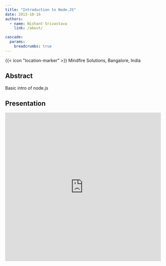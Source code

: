 ```yaml
---
title: "Introduction to Node.JS"
date: 2013-10-16
authors:
  - name: Nishant Srivastava
    link: /about/

cascade:
  params:
    breadcrumbs: true
---
```


{{< icon "location-marker" >}} Mindfire Solutions, Bangalore, India

<!--more-->

## Abstract

Basic intro of node.js

## Presentation

<iframe src="https://slides.com/nisrulz/introduction-to-node-js/embed" width="100%" height="480" scrolling="no" frameborder="0" webkitallowfullscreen mozallowfullscreen allowfullscreen></iframe>
